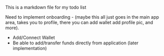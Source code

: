 This is a markdown file for my todo list

Need to implement onboarding - (maybe this all just goes in the main app area, takes you to profile, there you can add wallet add profile pic, and more).

-   Add/Connect Wallet
-   Be able to add/transfer funds directly from application (later implementation)
